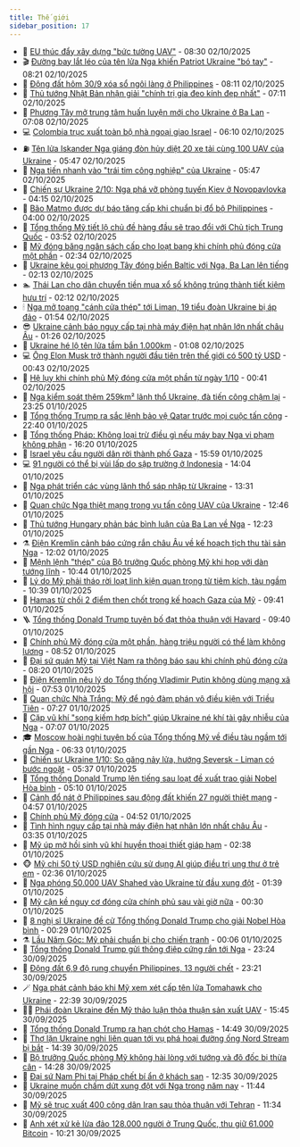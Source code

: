 ```yaml
---
title: Thế giới
sidebar_position: 17
---
```


<!-- dantri-the-gioi:START -->
- 🌋 [EU thúc đẩy xây dựng &quot;bức tường UAV&quot;](https://dantri.com.vn/the-gioi/eu-thuc-day-xay-dung-buc-tuong-uav-20251002142015080.htm) - 08:30 02/10/2025
- 🎬 [Đường bay lắt léo của tên lửa Nga khiến Patriot Ukraine &quot;bó tay&quot;](https://dantri.com.vn/the-gioi/duong-bay-lat-leo-cua-ten-lua-nga-khien-patriot-ukraine-bo-tay-20251002143739570.htm) - 08:21 02/10/2025
- 🧰 [Động đất hôm 30/9 xóa sổ ngôi làng ở Philippines](https://dantri.com.vn/the-gioi/dong-dat-hom-309-xoa-so-ngoi-lang-o-philippines-20251002145303521.htm) - 08:11 02/10/2025
- 🌋 [Thủ tướng Nhật Bản nhận giải &quot;chính trị gia đeo kính đẹp nhất&quot;](https://dantri.com.vn/the-gioi/thu-tuong-nhat-ban-nhan-giai-chinh-tri-gia-deo-kinh-dep-nhat-20251002140745778.htm) - 07:11 02/10/2025
- 🗽 [Phương Tây mở trung tâm huấn luyện mới cho Ukraine ở Ba Lan](https://dantri.com.vn/the-gioi/phuong-tay-mo-trung-tam-huan-luyen-moi-cho-ukraine-o-ba-lan-20251002140404734.htm) - 07:08 02/10/2025
- 💻 [Colombia trục xuất toàn bộ nhà ngoại giao Israel](https://dantri.com.vn/the-gioi/colombia-truc-xuat-toan-bo-nha-ngoai-giao-israel-20251002105932596.htm) - 06:10 02/10/2025
- ⛽️ [Tên lửa Iskander Nga giáng đòn hủy diệt 20 xe tải cùng 100 UAV của Ukraine](https://dantri.com.vn/the-gioi/ten-lua-iskander-nga-giang-don-huy-diet-20-xe-tai-cung-100-uav-cua-ukraine-20251002113908728.htm) - 05:47 02/10/2025
- 🤩 [Nga tiến nhanh vào &quot;trái tim công nghiệp&quot; của Ukraine](https://dantri.com.vn/the-gioi/nga-tien-nhanh-vao-trai-tim-cong-nghiep-cua-ukraine-20251002112308128.htm) - 05:47 02/10/2025
- 🧐 [Chiến sự Ukraine 2/10: Nga phá vỡ phòng tuyến Kiev ở Novopavlovka](https://dantri.com.vn/the-gioi/chien-su-ukraine-210-nga-pha-vo-phong-tuyen-kiev-o-novopavlovka-20251002105700340.htm) - 04:15 02/10/2025
- 🎊 [Bão Matmo được dự báo tăng cấp khi chuẩn bị đổ bộ Philippines](https://dantri.com.vn/the-gioi/bao-matmo-duoc-du-bao-tang-cap-khi-chuan-bi-do-bo-philippines-20251002105720321.htm) - 04:00 02/10/2025
- 📝 [Tổng thống Mỹ tiết lộ chủ đề hàng đầu sẽ trao đổi với Chủ tịch Trung Quốc](https://dantri.com.vn/the-gioi/tong-thong-my-tiet-lo-chu-de-hang-dau-se-trao-doi-voi-chu-tich-trung-quoc-20251002104855094.htm) - 03:52 02/10/2025
- 🤡 [Mỹ đóng băng ngân sách cấp cho loạt bang khi chính phủ đóng cửa một phần](https://dantri.com.vn/the-gioi/my-dong-bang-ngan-sach-cap-cho-loat-bang-khi-chinh-phu-dong-cua-mot-phan-20251002093322448.htm) - 02:34 02/10/2025
- 🥷 [Ukraine kêu gọi phương Tây đóng biển Baltic với Nga, Ba Lan lên tiếng](https://dantri.com.vn/the-gioi/ukraine-keu-goi-phuong-tay-dong-bien-baltic-voi-nga-ba-lan-len-tieng-20251002085652354.htm) - 02:13 02/10/2025
- 🏊 [Thái Lan cho dân chuyển tiền mua xổ số không trúng thành tiết kiệm hưu trí](https://dantri.com.vn/the-gioi/thai-lan-cho-dan-chuyen-tien-mua-xo-so-khong-trung-thanh-tiet-kiem-huu-tri-20251002090737793.htm) - 02:12 02/10/2025
- 🕯 [Nga mở toang &quot;cánh cửa thép&quot; tới Liman, 19 tiểu đoàn Ukraine bị áp đảo](https://dantri.com.vn/the-gioi/nga-mo-toang-canh-cua-thep-toi-liman-19-tieu-doan-ukraine-bi-ap-dao-20251001143312771.htm) - 01:54 02/10/2025
- 😎 [Ukraine cảnh báo nguy cấp tại nhà máy điện hạt nhân lớn nhất châu Âu](https://dantri.com.vn/the-gioi/ukraine-canh-bao-nguy-cap-tai-nha-may-dien-hat-nhan-lon-nhat-chau-au-20251002081806016.htm) - 01:26 02/10/2025
- 🌈 [Ukraine hé lộ tên lửa tầm bắn 1.000km](https://dantri.com.vn/the-gioi/ukraine-he-lo-ten-lua-tam-ban-1000km-20251002075657587.htm) - 01:08 02/10/2025
- 💻 [Ông Elon Musk trở thành người đầu tiên trên thế giới có 500 tỷ USD](https://dantri.com.vn/the-gioi/ong-elon-musk-tro-thanh-nguoi-dau-tien-tren-the-gioi-co-500-ty-usd-20251002070933917.htm) - 00:43 02/10/2025
- 🤖 [Hệ lụy khi chính phủ Mỹ đóng cửa một phần từ ngày 1/10](https://dantri.com.vn/the-gioi/he-luy-khi-chinh-phu-my-dong-cua-mot-phan-tu-ngay-110-20251002072450052.htm) - 00:41 02/10/2025
- 🦏 [Nga kiểm soát thêm 259km² lãnh thổ Ukraine, đà tiến công chậm lại](https://dantri.com.vn/the-gioi/nga-kiem-soat-them-259km-lanh-tho-ukraine-da-tien-cong-cham-lai-20251002061135263.htm) - 23:25 01/10/2025
- 🌁 [Tổng thống Trump ra sắc lệnh bảo vệ Qatar trước mọi cuộc tấn công](https://dantri.com.vn/the-gioi/tong-thong-trump-ra-sac-lenh-bao-ve-qatar-truoc-moi-cuoc-tan-cong-20251002053407870.htm) - 22:40 01/10/2025
- 🐘 [Tổng thống Pháp: Không loại trừ điều gì nếu máy bay Nga vi phạm không phận](https://dantri.com.vn/the-gioi/tong-thong-phap-khong-loai-tru-dieu-gi-neu-may-bay-nga-vi-pham-khong-phan-20251001224226770.htm) - 16:20 01/10/2025
- 🥷 [Israel yêu cầu người dân rời thành phố Gaza](https://dantri.com.vn/the-gioi/israel-yeu-cau-nguoi-dan-roi-thanh-pho-gaza-20251001222349277.htm) - 15:59 01/10/2025
- 💻 [91 người có thể bị vùi lấp do sập trường ở Indonesia](https://dantri.com.vn/the-gioi/91-nguoi-co-the-bi-vui-lap-do-sap-truong-o-indonesia-20251001193625930.htm) - 14:04 01/10/2025
- 🎡 [Nga phát triển các vùng lãnh thổ sáp nhập từ Ukraine](https://dantri.com.vn/the-gioi/nga-phat-trien-cac-vung-lanh-tho-sap-nhap-tu-ukraine-20251001145745380.htm) - 13:31 01/10/2025
- 🧰 [Quan chức Nga thiệt mạng trong vụ tấn công UAV của Ukraine](https://dantri.com.vn/the-gioi/quan-chuc-nga-thiet-mang-trong-vu-tan-cong-uav-cua-ukraine-20251001191553391.htm) - 12:46 01/10/2025
- 🥸 [Thủ tướng Hungary phản bác bình luận của Ba Lan về Nga](https://dantri.com.vn/the-gioi/thu-tuong-hungary-phan-bac-binh-luan-cua-ba-lan-ve-nga-20251001182404570.htm) - 12:23 01/10/2025
- ⚗️ [Điện Kremlin cảnh báo cứng rắn châu Âu về kế hoạch tịch thu tài sản Nga](https://dantri.com.vn/the-gioi/dien-kremlin-canh-bao-cung-ran-chau-au-ve-ke-hoach-tich-thu-tai-san-nga-20251001184524010.htm) - 12:02 01/10/2025
- 🌮 [Mệnh lệnh &quot;thép&quot; của Bộ trưởng Quốc phòng Mỹ khi họp với dàn tướng lĩnh](https://dantri.com.vn/the-gioi/menh-lenh-thep-cua-bo-truong-quoc-phong-my-khi-hop-voi-dan-tuong-linh-20251001173321889.htm) - 10:44 01/10/2025
- 🎃 [Lý do Mỹ phải tháo rời loạt linh kiện quan trọng từ tiêm kích, tàu ngầm](https://dantri.com.vn/the-gioi/ly-do-my-phai-thao-roi-loat-linh-kien-quan-trong-tu-tiem-kich-tau-ngam-20251001160612273.htm) - 10:39 01/10/2025
- 💫 [Hamas từ chối 2 điểm then chốt trong kế hoạch Gaza của Mỹ](https://dantri.com.vn/the-gioi/hamas-tu-choi-2-diem-then-chot-trong-ke-hoach-gaza-cua-my-20251001162437482.htm) - 09:41 01/10/2025
- 🪜 [Tổng thống Donald Trump tuyên bố đạt thỏa thuận với Havard](https://dantri.com.vn/the-gioi/tong-thong-donald-trump-tuyen-bo-dat-thoa-thuan-voi-havard-20251001161803084.htm) - 09:40 01/10/2025
- 🌋 [Chính phủ Mỹ đóng cửa một phần, hàng triệu người có thể làm không lương](https://dantri.com.vn/the-gioi/chinh-phu-my-dong-cua-mot-phan-hang-trieu-nguoi-co-the-lam-khong-luong-20251001153843177.htm) - 08:52 01/10/2025
- 🦏 [Đại sứ quán Mỹ tại Việt Nam ra thông báo sau khi chính phủ đóng cửa](https://dantri.com.vn/the-gioi/dai-su-quan-my-tai-viet-nam-ra-thong-bao-sau-khi-chinh-phu-dong-cua-20251001151650858.htm) - 08:20 01/10/2025
- 👀 [Điện Kremlin nêu lý do Tổng thống Vladimir Putin không dùng mạng xã hội](https://dantri.com.vn/the-gioi/dien-kremlin-neu-ly-do-tong-thong-vladimir-putin-khong-dung-mang-xa-hoi-20251001080225719.htm) - 07:53 01/10/2025
- 🧰 [Quan chức Nhà Trắng: Mỹ để ngỏ đàm phán vô điều kiện với Triều Tiên](https://dantri.com.vn/the-gioi/quan-chuc-nha-trang-my-de-ngo-dam-phan-vo-dieu-kien-voi-trieu-tien-20251001140831600.htm) - 07:27 01/10/2025
- 🚀 [Cặp vũ khí &quot;song kiếm hợp bích&quot; giúp Ukraine né khí tài gây nhiễu của Nga](https://dantri.com.vn/the-gioi/cap-vu-khi-song-kiem-hop-bich-giup-ukraine-ne-khi-tai-gay-nhieu-cua-nga-20251001135811709.htm) - 07:07 01/10/2025
- 🎓 [Moscow hoài nghi tuyên bố của Tổng thống Mỹ về điều tàu ngầm tới gần Nga](https://dantri.com.vn/the-gioi/moscow-hoai-nghi-tuyen-bo-cua-tong-thong-my-ve-dieu-tau-ngam-toi-gan-nga-20251001110858212.htm) - 06:33 01/10/2025
- 🥸 [Chiến sự Ukraine 1/10: So găng nảy lửa, hướng Seversk - Liman có bước ngoặt](https://dantri.com.vn/the-gioi/chien-su-ukraine-110-so-gang-nay-lua-huong-seversk-liman-co-buoc-ngoat-20251001102108724.htm) - 05:37 01/10/2025
- 🦅 [Tổng thống Donald Trump lên tiếng sau loạt đề xuất trao giải Nobel Hòa bình](https://dantri.com.vn/the-gioi/tong-thong-donald-trump-len-tieng-sau-loat-de-xuat-trao-giai-nobel-hoa-binh-20251001114924349.htm) - 05:10 01/10/2025
- 🤭 [Cảnh đổ nát ở Philippines sau động đất khiến 27 người thiệt mạng](https://dantri.com.vn/the-gioi/canh-do-nat-o-philippines-sau-dong-dat-khien-27-nguoi-thiet-mang-20251001110212798.htm) - 04:57 01/10/2025
- 🤖 [Chính phủ Mỹ đóng cửa](https://dantri.com.vn/the-gioi/chinh-phu-my-dong-cua-20251001113257203.htm) - 04:52 01/10/2025
- 🐲 [Tình hình nguy cấp tại nhà máy điện hạt nhân lớn nhất châu Âu](https://dantri.com.vn/the-gioi/tinh-hinh-nguy-cap-tai-nha-may-dien-hat-nhan-lon-nhat-chau-au-20251001082023801.htm) - 03:35 01/10/2025
- 🫣 [Mỹ úp mở hồi sinh vũ khí huyền thoại thiết giáp hạm](https://dantri.com.vn/the-gioi/my-up-mo-hoi-sinh-vu-khi-huyen-thoai-thiet-giap-ham-20251001091619217.htm) - 02:38 01/10/2025
- 🐵 [Mỹ chi 50 tỷ USD nghiên cứu sử dụng AI giúp điều trị ung thư ở trẻ em](https://dantri.com.vn/the-gioi/my-chi-50-ty-usd-nghien-cuu-su-dung-ai-giup-dieu-tri-ung-thu-o-tre-em-20251001090203784.htm) - 02:36 01/10/2025
- 🫶 [Nga phóng 50.000 UAV Shahed vào Ukraine từ đầu xung đột](https://dantri.com.vn/the-gioi/nga-phong-50000-uav-shahed-vao-ukraine-tu-dau-xung-dot-20251001083355868.htm) - 01:39 01/10/2025
- 💃 [Mỹ cận kề nguy cơ đóng cửa chính phủ sau vài giờ nữa](https://dantri.com.vn/the-gioi/my-can-ke-nguy-co-dong-cua-chinh-phu-sau-vai-gio-nua-20251001071037019.htm) - 00:30 01/10/2025
- 💫 [8 nghị sĩ Ukraine đề cử Tổng thống Donald Trump cho giải Nobel Hòa bình](https://dantri.com.vn/the-gioi/8-nghi-si-ukraine-de-cu-tong-thong-donald-trump-cho-giai-nobel-hoa-binh-20251001070313523.htm) - 00:29 01/10/2025
- ⚗️ [Lầu Năm Góc: Mỹ phải chuẩn bị cho chiến tranh](https://dantri.com.vn/the-gioi/lau-nam-goc-my-phai-chuan-bi-cho-chien-tranh-20251001070136803.htm) - 00:06 01/10/2025
- 🥷 [Tổng thống Donald Trump gửi thông điệp cứng rắn tới Nga](https://dantri.com.vn/the-gioi/tong-thong-donald-trump-gui-thong-diep-cung-ran-toi-nga-20251001060955395.htm) - 23:24 30/09/2025
- 🥸 [Động đất 6,9 độ rung chuyển Philippines, 13 người chết](https://dantri.com.vn/the-gioi/dong-dat-69-do-rung-chuyen-philippines-13-nguoi-chet-20251001062056766.htm) - 23:21 30/09/2025
- 🪄 [Nga phát cảnh báo khi Mỹ xem xét cấp tên lửa Tomahawk cho Ukraine](https://dantri.com.vn/the-gioi/nga-phat-canh-bao-khi-my-xem-xet-cap-ten-lua-tomahawk-cho-ukraine-20251001052736675.htm) - 22:39 30/09/2025
- 🧑‍💻 [Phái đoàn Ukraine đến Mỹ thảo luận thỏa thuận sản xuất UAV](https://dantri.com.vn/the-gioi/phai-doan-ukraine-den-my-thao-luan-thoa-thuan-san-xuat-uav-20250930161026124.htm) - 15:45 30/09/2025
- 🤭 [Tổng thống Donald Trump ra hạn chót cho Hamas](https://dantri.com.vn/the-gioi/tong-thong-donald-trump-ra-han-chot-cho-hamas-20250930214045874.htm) - 14:49 30/09/2025
- 🗽 [Thợ lặn Ukraine nghi liên quan tới vụ phá hoại đường ống Nord Stream bị bắt](https://dantri.com.vn/the-gioi/tho-lan-ukraine-nghi-lien-quan-toi-vu-pha-hoai-duong-ong-nord-stream-bi-bat-20250930213401835.htm) - 14:39 30/09/2025
- 🤖 [Bộ trưởng Quốc phòng Mỹ không hài lòng với tướng và đô đốc bị thừa cân](https://dantri.com.vn/the-gioi/bo-truong-quoc-phong-my-khong-hai-long-voi-tuong-va-do-doc-bi-thua-can-20250930212009051.htm) - 14:28 30/09/2025
- 🌈 [Đại sứ Nam Phi tại Pháp chết bí ẩn ở khách sạn](https://dantri.com.vn/the-gioi/dai-su-nam-phi-tai-phap-chet-bi-an-o-khach-san-20250930193016946.htm) - 12:35 30/09/2025
- 🤩 [Ukraine muốn chấm dứt xung đột với Nga trong năm nay](https://dantri.com.vn/the-gioi/ukraine-muon-cham-dut-xung-dot-voi-nga-trong-nam-nay-20250930183257635.htm) - 11:44 30/09/2025
- 🤗 [Mỹ sẽ trục xuất 400 công dân Iran sau thỏa thuận với Tehran](https://dantri.com.vn/the-gioi/my-se-truc-xuat-400-cong-dan-iran-sau-thoa-thuan-voi-tehran-20250930165233458.htm) - 11:34 30/09/2025
- 🙉 [Anh xét xử kẻ lừa đảo 128.000 người ở Trung Quốc, thu giữ 61.000 Bitcoin](https://dantri.com.vn/the-gioi/anh-xet-xu-ke-lua-dao-128000-nguoi-o-trung-quoc-thu-giu-61000-bitcoin-20250930171234950.htm) - 10:21 30/09/2025<!-- dantri-the-gioi:END -->
